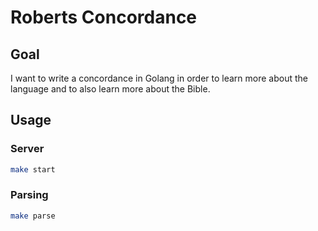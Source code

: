 # Roberts Concordance

## Goal

I want to write a concordance in Golang in order to learn more about
the language and to also learn more about the Bible.

## Usage

### Server

```sh
make start
```

### Parsing

```sh
make parse
```